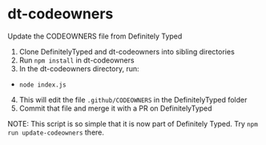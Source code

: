 # dt-codeowners
Update the CODEOWNERS file from Definitely Typed

1. Clone DefinitelyTyped and dt-codeowners into sibling directories
2. Run `npm install` in dt-codeowners
3. In the dt-codeowners directory, run:
  * `node index.js`
4. This will edit the file `.github/CODEOWNERS` in the DefinitelyTyped folder
5. Commit that file and merge it with a PR on DefinitelyTyped


NOTE: This script is so simple that it is now part of Definitely Typed.
Try `npm run update-codeowners` there.
